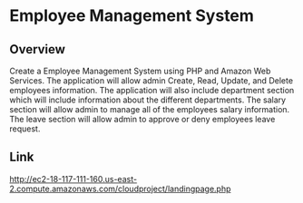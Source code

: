 # Employee Management System
## Overview
Create a Employee Management System using PHP and Amazon Web Services. The application will allow admin Create, Read, Update, and Delete employees information. The application will also include department section which will include information about the different departments. The salary section will allow admin to manage all of the employees salary information. The leave section will allow admin to approve or deny employees leave request. 
## Link
http://ec2-18-117-111-160.us-east-2.compute.amazonaws.com/cloudproject/landingpage.php 
